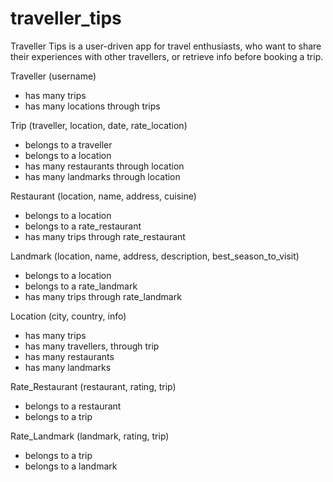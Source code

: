 # traveller_tips
Traveller Tips is a user-driven app for travel enthusiasts, who want to share their experiences with other travellers, or retrieve info before booking a trip.


Traveller (username)
* has many trips
* has many locations through trips

Trip (traveller, location, date, rate_location)
* belongs to a traveller
* belongs to a location
* has many restaurants through location
* has many landmarks through location

Restaurant (location, name, address, cuisine)
* belongs to a location
* belongs to a rate_restaurant
* has many trips through rate_restaurant

Landmark (location, name, address, description, best_season_to_visit)
* belongs to a location
* belongs to a rate_landmark
* has many trips through rate_landmark

Location (city, country, info)
* has many trips
* has many travellers, through trip
* has many restaurants
* has many landmarks

Rate_Restaurant (restaurant, rating, trip)
* belongs to a restaurant
* belongs to a trip

Rate_Landmark (landmark, rating, trip)
* belongs to a trip
* belongs to a landmark
